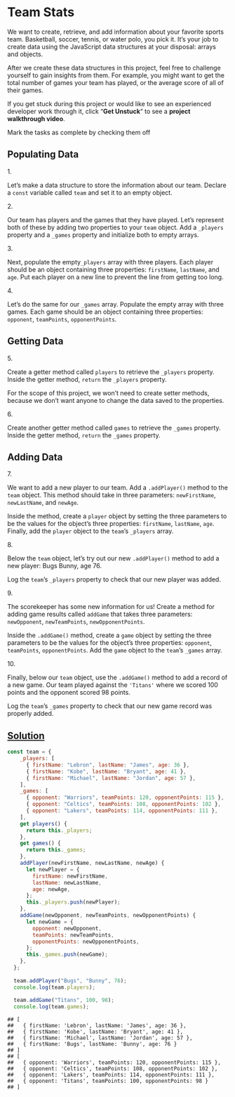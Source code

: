# Team Stats

We want to create, retrieve, and add information about your favorite
sports team. Basketball, soccer, tennis, or water polo, you pick it.
It’s your job to create data using the JavaScript data structures at
your disposal: arrays and objects.

After we create these data structures in this project, feel free to
challenge yourself to gain insights from them. For example, you might
want to get the total number of games your team has played, or the
average score of all of their games.

If you get stuck during this project or would like to see an experienced
developer work through it, click “**Get Unstuck**“ to see a **project
walkthrough video**.



Mark the tasks as complete by checking them off

## Populating Data

1\.

Let’s make a data structure to store the information about our team.
Declare a `const` variable called `team` and set it to an empty object.

2\.

Our team has players and the games that they have played. Let’s
represent both of these by adding two properties to your `team` object.
Add a `_players` property and a `_games` property and initialize both to
empty arrays.

3\.

Next, populate the empty`_players` array with three players. Each player
should be an object containing three properties: `firstName`,
`lastName`, and `age`. Put each player on a new line to prevent the line
from getting too long.

4\.

Let’s do the same for our `_games` array. Populate the empty array with
three games. Each game should be an object containing three properties:
`opponent`, `teamPoints`, `opponentPoints`.

## Getting Data

5\.

Create a getter method called `players` to retrieve the `_players`
property. Inside the getter method, `return` the `_players` property.

For the scope of this project, we won’t need to create setter methods,
because we don’t want anyone to change the data saved to the properties.

6\.

Create another getter method called `games` to retrieve the `_games`
property. Inside the getter method, `return` the `_games` property.

## Adding Data

7\.

We want to add a new player to our team. Add a `.addPlayer()` method to
the `team` object. This method should take in three parameters:
`newFirstName`, `newLastName`, and `newAge`.

Inside the method, create a `player` object by setting the three
parameters to be the values for the object’s three properties:
`firstName`, `lastName`, `age`. Finally, add the `player` object to the
`team`’s `_players` array.

8\.

Below the `team` object, let’s try out our new `.addPlayer()` method to
add a new player: Bugs Bunny, age 76.

Log the `team`’s `_players` property to check that our new player was
added.

9\.

The scorekeeper has some new information for us! Create a method for
adding game results called `addGame` that takes three parameters:
`newOpponent`, `newTeamPoints`, `newOpponentPoints`.

Inside the `.addGame()` method, create a `game` object by setting the
three parameters to be the values for the object’s three properties:
`opponent`, `teamPoints`, `opponentPoints`. Add the `game` object to the
`team`’s `_games` array.

10\.

Finally, below our `team` object, use the `.addGame()` method to add a
record of a new game. Our team played against the `'Titans'` where we
scored 100 points and the opponent scored 98 points.

Log the `team`’s `_games` property to check that our new game record was
properly added.

## [Solution](team-stats.js)

``` javascript
const team = {
    _players: [
      { firstName: "Lebron", lastName: "James", age: 36 },
      { firstName: "Kobe", lastName: "Bryant", age: 41 },
      { firstName: "Michael", lastName: "Jordan", age: 57 },
    ],
    _games: [
      { opponent: "Warriors", teamPoints: 120, opponentPoints: 115 },
      { opponent: "Celtics", teamPoints: 108, opponentPoints: 102 },
      { opponent: "Lakers", teamPoints: 114, opponentPoints: 111 },
    ],
    get players() {
      return this._players;
    },
    get games() {
      return this._games;
    },
    addPlayer(newFirstName, newLastName, newAge) {
      let newPlayer = {
        firstName: newFirstName,
        lastName: newLastName,
        age: newAge,
      };
      this._players.push(newPlayer);
    },
    addGame(newOpponent, newTeamPoints, newOpponentPoints) {
      let newGame = {
        opponent: newOpponent,
        teamPoints: newTeamPoints,
        opponentPoints: newOpponentPoints,
      };
      this._games.push(newGame);
    },
  };
  
  team.addPlayer("Bugs", "Bunny", 76);
  console.log(team.players);
  
  team.addGame("Titans", 100, 98);
  console.log(team.games);
```

    ## [
    ##   { firstName: 'Lebron', lastName: 'James', age: 36 },
    ##   { firstName: 'Kobe', lastName: 'Bryant', age: 41 },
    ##   { firstName: 'Michael', lastName: 'Jordan', age: 57 },
    ##   { firstName: 'Bugs', lastName: 'Bunny', age: 76 }
    ## ]
    ## [
    ##   { opponent: 'Warriors', teamPoints: 120, opponentPoints: 115 },
    ##   { opponent: 'Celtics', teamPoints: 108, opponentPoints: 102 },
    ##   { opponent: 'Lakers', teamPoints: 114, opponentPoints: 111 },
    ##   { opponent: 'Titans', teamPoints: 100, opponentPoints: 98 }
    ## ]
